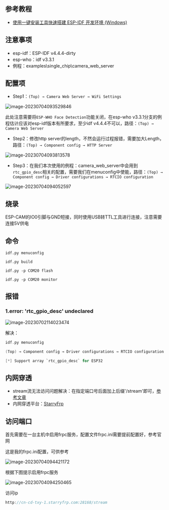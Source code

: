 ## 参考教程

* [使用一键安装工具快速搭建 ESP-IDF 开发环境 (Windows)](https://zhuanlan.zhihu.com/p/636993133)

## 注意事项

* esp-idf：ESP-IDF v4.4.4-dirty
* esp-who：idf v3.3.1
* 例程：examples\single_chip\camera_web_server

## 配置项

* Step1：`(Top) → Camera Web Server → WiFi Settings`

![image-20230704093529846](https://cdn.jsdelivr.net/gh/kurisaW/picbed/img2023/202307040935302.png)

此处注意需要将`ESP-WHO Face Detection`功能关闭，在esp-who v3.3.1分支的例程估计应该对esp-idf版本有所要求，至少idf v4.4.4不可以，路径：`(Top) → Camera Web Server`

* Step2：修改http server的length，不然会运行过程报错，需要加大Length，路径：`(Top) → Component config → HTTP Server`

![image-20230704093813578](https://cdn.jsdelivr.net/gh/kurisaW/picbed/img2023/202307040938656.png)

* Step3：在我们本次使用的例程：camera_web_server中会用到`rtc_gpio_desc`相关的配置，需要我们在menuconfig中使能，路径：`(Top) → Component config → Driver configurations → RTCIO configuration`

![image-20230704094052597](https://cdn.jsdelivr.net/gh/kurisaW/picbed/img2023/202307040940682.png)

## 烧录

ESP-CAM的IO0引脚与GND短接，同时使用USB转TTL工具进行连接，注意需要连接5V供电

## 命令

```
idf.py menuconfig

idf.py build

idf.py -p COM20 flash

idf.py -p COM20 monitor
```

## 报错

### 1.error: 'rtc_gpio_desc' undeclared

![image-20230702114023474](https://cdn.jsdelivr.net/gh/kurisaW/picbed/img2023/202307021140053.png)

解决：

```c
idf.py menuconfig

(Top) → Component config → Driver configurations → RTCIO configuration

[*] Support array `rtc_gpio_desc` for ESP32
```

## 内网穿透

* stream流无法访问问题解决：在指定端口号后面加上后缀'/stream'即可，[参考文章](https://www.arduino.cn/thread-104188-1-1.html)
* 内网穿透平台：[StarryFrp](https://frp.starryfrp.com/console/index)

## 访问端口

首先需要在一台主机中启用frpc服务，配置文件frpc.ini需要提前配置好，参考官网

这是我的frpc.ini配置，可供参考

![image-20230704094421172](https://cdn.jsdelivr.net/gh/kurisaW/picbed/img2023/202307040944258.png)

根据下图提示启用frpc服务

![image-20230704094250465](https://cdn.jsdelivr.net/gh/kurisaW/picbed/img2023/202307040942557.png)

访问ip

```c
http://cn-cd-txy-1.starryfrp.com:28168/stream
```

